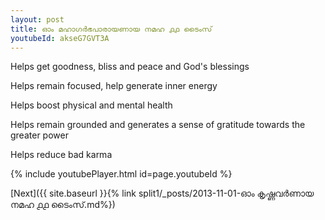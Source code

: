 ```yaml
---
layout: post
title: ഓം മഹാഗർഭപാരായണായ നമഹ ൧൧ ടൈംസ്
youtubeId: akseG7GVT3A
---
```

 
 
Helps get goodness, bliss and peace and God's blessings
 
Helps remain focused, help generate inner energy 
 
Helps boost physical and mental health 
 
Helps remain grounded and generates a sense of gratitude towards the greater power 
 
Helps reduce bad karma
 
 
 
 


{% include youtubePlayer.html id=page.youtubeId %}
 
[Next]({{ site.baseurl }}{% link  split1/_posts/2013-11-01-ഓം കൃഷ്ണവർണായ നമഹ ൧൧ ടൈംസ്.md%})
 
